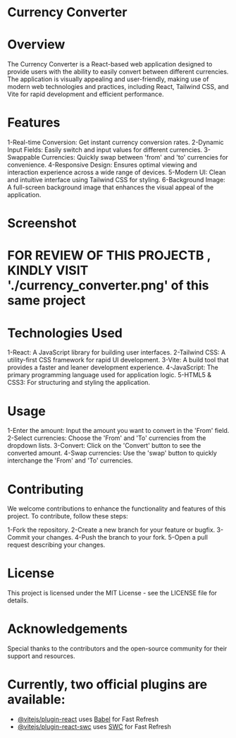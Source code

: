 # Currency Converter
# Overview
The Currency Converter is a React-based web application designed to provide users with the ability to easily convert between different currencies. The application is visually appealing and user-friendly, making use of modern web technologies and practices, including React, Tailwind CSS, and Vite for rapid development and efficient performance.

# Features
1-Real-time Conversion: Get instant currency conversion rates.
2-Dynamic Input Fields: Easily switch and input values for different currencies.
3-Swappable Currencies: Quickly swap between 'from' and 'to' currencies for convenience.
4-Responsive Design: Ensures optimal viewing and interaction experience across a wide range of devices.
5-Modern UI: Clean and intuitive interface using Tailwind CSS for styling.
6-Background Image: A full-screen background image that enhances the visual appeal of the application.
# Screenshot
# FOR REVIEW OF THIS PROJECTB , KINDLY VISIT './currency_converter.png' of this same project 

# Technologies Used
1-React: A JavaScript library for building user interfaces.
2-Tailwind CSS: A utility-first CSS framework for rapid UI development.
3-Vite: A build tool that provides a faster and leaner development experience.
4-JavaScript: The primary programming language used for application logic.
5-HTML5 & CSS3: For structuring and styling the application.

# Usage
1-Enter the amount: Input the amount you want to convert in the 'From' field.
2-Select currencies: Choose the 'From' and 'To' currencies from the dropdown lists.
3-Convert: Click on the 'Convert' button to see the converted amount.
4-Swap currencies: Use the 'swap' button to quickly interchange the 'From' and 'To' currencies.
# Contributing
We welcome contributions to enhance the functionality and features of this project. To contribute, follow these steps:

1-Fork the repository.
2-Create a new branch for your feature or bugfix.
3-Commit your changes.
4-Push the branch to your fork.
5-Open a pull request describing your changes.
# License
This project is licensed under the MIT License - see the LICENSE file for details.

# Acknowledgements
Special thanks to the contributors and the open-source community for their support and resources.

# Currently, two official plugins are available:

- [@vitejs/plugin-react](https://github.com/vitejs/vite-plugin-react/blob/main/packages/plugin-react/README.md) uses [Babel](https://babeljs.io/) for Fast Refresh
- [@vitejs/plugin-react-swc](https://github.com/vitejs/vite-plugin-react-swc) uses [SWC](https://swc.rs/) for Fast Refresh
